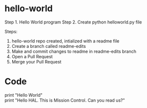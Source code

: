 # hello-world
Step 1. Hello World program
Step 2. Create python helloworld.py file

Steps:
1. hello-world repo created, intialized with a readme file
2. Create a branch called readme-edits
3. Make and commit changes to readme in readme-edits branch
4. Open a Pull Request
5. Merge your Pull Request

# Code
print "Hello World" <br>
print "Hello HAL. This is Mission Control. Can you read us?"

